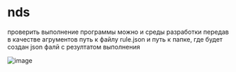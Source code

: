 # nds
проверить выполнение программы можно и среды разработки передав в качестве агрументов путь к файлу rule.json 
и путь к папке, где будет создан json фалй с резултатом выполнения

![image](https://user-images.githubusercontent.com/98388659/225118185-210da251-449b-4f48-9838-0ddeb60b6d37.png)

